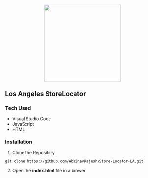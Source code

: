 <p align="center">
  <img height="250" width="250" src="https://marketplace.magento.com/media/catalog/product/cache/0a92d76ba1e024acb8ca4d485a51fafd/s/t/store-locator-connect_1.png">
</p>

## Los Angeles StoreLocator

### Tech Used
* Visual Studio Code
* JavaScript
* HTML

### Installation 

1. Clone the Repository
  ```shell
  git clone https://github.com/AbhinavRajesh/Store-Locator-LA.git
  ```
2. Open the **index.html** file in a brower
